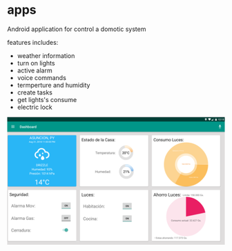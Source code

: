 # apps

Android application for control a domotic system

features includes:

- weather information
- turn on lights
- active alarm
- voice commands
- termperture and humidity
- create tasks
- get lights's consume
- electric lock

![alt text](screenshots/01.png)
